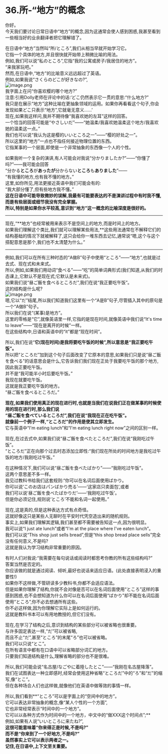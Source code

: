 # 36.所-“地方”的概念
你好。<br />今天我们要讨论日常日语中“地方”的概念,因为这通常会使人感到困惑,我甚至看到一些相当好的业余翻译者把它理解错了。

在日语中“地方”当然叫“所/ところ”,我们从相当早就开始学习它。<br />它指一个具体的地方,并且很快就开始带上稍微比喻的用法。<br />例如,我们可以说“私のところ”,它指“我的公寓或房子/我居住的地方”。<br />“来我家玩吧。”<br />然而,在日语中,“地方”的比喻意义远远超过了英语。<br />例如,如果我说“さくらのどこが好きなの?”,<br />![image.png](https://cdn.nlark.com/yuque/0/2023/png/1179742/1694751623534-4e46b97d-8076-4659-9c10-7028de187077.png#averageHue=%23f0e3e1&clientId=u70c15da3-bfef-4&from=paste&height=382&id=ubed4b3d9&originHeight=478&originWidth=423&originalType=binary&ratio=1.25&rotation=0&showTitle=false&size=135877&status=done&style=none&taskId=ubd87fe9c-e078-4df2-95aa-62620dc0d21&title=&width=338.4)<br />我字面上在问“你喜欢樱的哪个地方?”<br />注意:引用Dolly老师在评论中的话:‘どこ仍然表示它一贯的意思:“什么地方?”<br />我只是在展示“地方”这种比喻在更抽象领域的运用。如果你再看看这个句子,你会发现如果どこ只表示“地方”,它就毫无意义......’<br />现在,如果我这样问,我并不期待像“我喜欢她的左耳”这样的回答。<br />一个恰当的回答可能是“やさしいだ”——“她温柔/我喜欢她温柔这个地方/我喜欢她的温柔这一点。”<br />我们也可以说“我认为这是樱的いいところ之一”——“樱的好处之一”。<br />所以这里的“地方”一点也不指任何接近物理位置的东西。<br />它指某事的一个层面,即使是一个非常抽象的东西像一个人的个性。

如果我听一个复杂的演讲,有人可能会对我说“分かりましたか?”——“你懂了吗?”——我可能会回答<br />“分かる**ところ**が**あったが**分からない**ところ**も**ありました**”——<br />“有我懂的地方,也有我不懂的地方。”<br />这里,如你所见,用法更接近英语中我们可能会有的:<br />“我大部分懂了,但有些地方我不懂。”<br />**这在日语中可能导致微妙的误解,我最有可能要表达的不是演讲过程中有时我不懂,而是有些层面或细节我没有完全掌握。<br />所以,特别是如果你水平较高,意识到“地方”这一概念的比喻深度是很好的。**

---

现在,“**地方”也经常被用来表示不是空间上的地方,而是时间上的地方。<br />如果我们理解这个类比,我们就可以理解某些用法,**这些用法通常在不解释它们的结构基础的情况下就被解释了,这只会给你一堆东西去记忆,通常说“嗯,这个与这个搭配意思是那个,我们也不太清楚为什么。”

---

例如,我们可以在所有三种时态的“A做B”句子中使用“ところ”——“地方”,也就是过去式、现在式和未来式。<br />所以,例如,如果我们用动词“食べる”——“吃”的简单词典形式(我们知道,从我们的时态课上,它默认不是现在式;它默认是未来式)。<br />如果我们说“昼ご飯を食べるところだ”,我们在说“我正要吃午饭”。<br />这的结构是什么呢?<br />![image.png](https://cdn.nlark.com/yuque/0/2023/png/1179742/1694751825137-108d1c84-6416-4c04-9759-c44ec1286443.png#averageHue=%23e7e6e6&clientId=u70c15da3-bfef-4&from=paste&height=366&id=ueee2ff6d&originHeight=457&originWidth=777&originalType=binary&ratio=1.25&rotation=0&showTitle=false&size=203894&status=done&style=none&taskId=u9580f2d1-aeb2-4ce0-b60c-706ac25f7d0&title=&width=621.6)<br />嗯,它以“だ”结尾,所以我们知道我们这里有一个“A是B”句子,尽管插入其中的原句是一个“A做B”句子。<br />所以我们在说“(某事)是地方”。<br />这里的零格是“它”,就像英语里一样,它指的是现在时间,就像英语中我们说“It's time to leave”——“现在是离开的时候”一样。<br />在这些结构中,日语和英语中的“it”都是“现在时间”。

所以,我们在说“**它(现在时间)**是我将要吃午饭的时候”,所以**意思是“我正要吃午饭”。**<br />所以把“ところだ”加到这个句子后面改变了它原本的意思,如果我们只是说“昼ご飯を食べる”的话意思会是什么,它告诉我们我们现在正处于我要吃午饭的那个地方,因此我正要吃午饭。<br />并不是“我可能半小时后要吃午饭。”<br />我现在就要吃午饭。<br />这就是我正要吃午饭的地方。<br />“昼ご飯を食べるところだ。”

**现在,如果我们使用真正的现在进行时,也就是当我们在说我们正在做某事的时候使用的现在进行时,那么我们说<br />“昼ご飯を食べているところだ”,我们在说“我现在正在吃午饭”。<br />就像前一个例子一样,“ところだ”的作用是使其立即发生。**<br />它与英语中“I'm eating lunch”和“I'm eating lunch right now”之间的区别一样。

现在,在过去式中,如果我们说“昼ご飯を食べたところだ”,我们在说“我刚吃过午饭”。<br />“ところだ”正在向那个过去时态添加立即性:“我们现在所处的时间地方是我吃过午饭的地方/我刚吃过午饭。”

在这种情况下,我们可以说“昼ご飯を食べたばかり”——“我刚吃过午饭”。<br />这两个意思差不多一样。<br />我见过教科书给我们这套规则:“你可以在名词后面使用ばかり。<br />你可以说‘このお店はパンばかり売る’——‘这家店只卖面包’,或者<br />我们可以说‘昼ご飯を食べたばかりだ’——‘我刚吃过午饭’。<br />但是你必须记住,规则说‘ところ’不能和名词一起使用。”

现在,这是真的,但是这种表达方式有点奇怪。<br />这就好像这只是某些人无聊时在平安时代凭空造出来的随机规则。<br />事实上,如果我们理解其逻辑,我们甚至都不需要被告知这一点,因为很明显。<br />我可以说“I just ate lunch”或者“I'm at the place where I've eaten lunch”。<br />我们可以说“This shop just sells bread”,但是“this shop bread place sells”完全没有任何意义,不是吗?<br />这就是我认为学习结构非常重要的原因。

有时人们对我说:“我需要在每句说话或阅读时都思考你教的所有这些结构吗?”<br />答案当然是否定的。<br />你应该做的就是通过阅读、倾听,最好也说话来适应日语。(此处直接表明浸入的重要性!)<br />如果你不这样做,不管研读多少教科书,你都不会适应语法。<br />但是如果你理解了结构,你就不会对像是否可以在名词后面使用“ところ”这样的事感到困惑,也不会想知道为什么你可以在名词后面使用“ばかり”却不能在名词后面使用“ところ”,你不必去想通所有这些。<br />你不必这样做,因为你理解它实际上是如何运行的。<br />这就是教科书本可以有用地教授的,但它们没有。

现在,在学习了结构之后,意识到结构的某些部分可以被省略也很重要。<br />与许多固定表达一样,“だ”可以被省略,<br />而且不止“だ”,甚至“ところ”的末尾“ろ”也可以被省略。<br />我们可以只说“とこ”。<br />在所有语言中都有在口语中可以省略部分词汇的地方。<br />只要我们知道结构是什么,理解省略的部分也不是很难。

所以,我们可能会说“名古屋/なごやに着陸したとこ”——“我刚在名古屋降落”。<br />我们在试图表达一种立即感时,经常会使用这种省略“ところだ”中的“ろ”和“だ”的缩写,像“とこ”。<br />但在各种场合人们也这样做,就像他们在英语中做等效的事情一样。

所以,我们看到**“ところ”可以是字面上的“空间中的地方”。<br />它可以表达非常抽象的概念,像“某人个性的一个方面”,<br />它也非常经常表示“时间中的一个地方”。<br />它可以以各种方式作为时间中的一个地方，中文中的“做XXX这个时间点”;**<br />例如,如果有人说“いいところに来たね?”,<br />**这很可能意味着“你来得正是时候,不是吗?”<br />而不是“你来到了一个好地方,不是吗?”<br />虽然事实上它可以表示两者之一。<br />记住,在日语中,上下文至关重要。**
